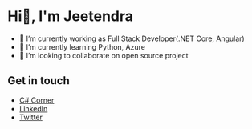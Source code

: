 # Hi👋, I'm Jeetendra
<!--
**JSGund/JSGund** is a ✨ _special_ ✨ repository because its `README.md` (this file) appears on your GitHub profile.

Here are some ideas to get you started:

- 🔭 I’m currently working on ...
- 🌱 I’m currently learning ...
- 👯 I’m looking to collaborate on ...
- 🤔 I’m looking for help with ...
- 💬 Ask me about ...
- 📫 How to reach me: ...
- 😄 Pronouns: ...
- ⚡ Fun fact: ...
-->
- 🔭 I’m currently working as Full Stack Developer(.NET Core, Angular)
- 🌱 I’m currently learning Python, Azure
- 👯 I’m looking to collaborate on open source project

## Get in touch
- [C# Corner](https://www.c-sharpcorner.com/members/jeetendra-gund) 
- [LinkedIn](https://www.linkedin.com/in/jeetendra-gund/)
- [Twitter](https://twitter.com/Jeet_csharp)
